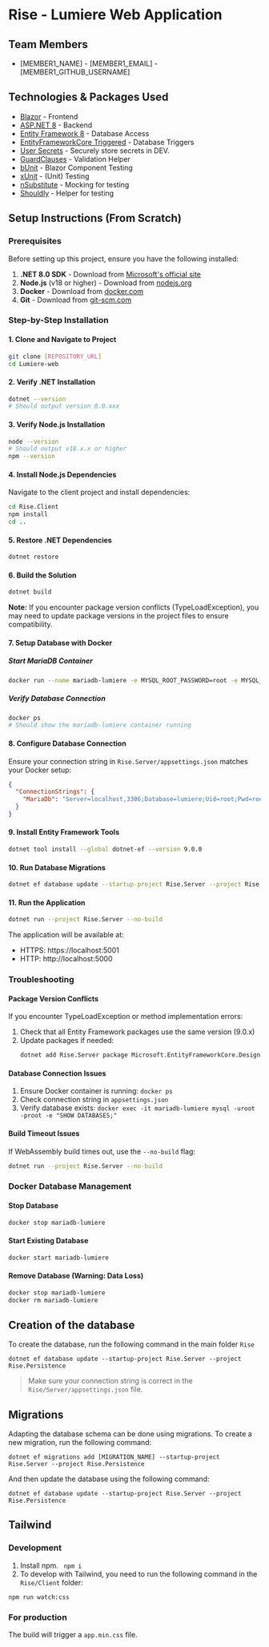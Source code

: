 # Rise - Lumiere Web Application

<!-- Trigger deployment test -->

## Team Members

- [MEMBER1_NAME] - [MEMBER1_EMAIL] - [MEMBER1_GITHUB_USERNAME]

## Technologies & Packages Used

- [Blazor](https://dotnet.microsoft.com/en-us/apps/aspnet/web-apps/blazor) - Frontend
- [ASP.NET 8](https://dotnet.microsoft.com/en-us/apps/aspnet) - Backend
- [Entity Framework 8](https://learn.microsoft.com/en-us/ef/) - Database Access
- [EntityFrameworkCore Triggered](https://github.com/koenbeuk/EntityFrameworkCore.Triggered) - Database Triggers
- [User Secrets](https://docs.microsoft.com/en-us/aspnet/core/security/app-secrets) - Securely store secrets in DEV.
- [GuardClauses](https://github.com/ardalis/GuardClauses) - Validation Helper
- [bUnit](https://bunit.dev) - Blazor Component Testing
- [xUnit](https://xunit.net) - (Unit) Testing
- [nSubstitute](https://nsubstitute.github.io) - Mocking for testing
- [Shouldly](https://docs.shouldly.org) - Helper for testing

## Setup Instructions (From Scratch)

### Prerequisites

Before setting up this project, ensure you have the following installed:

1. **.NET 8.0 SDK** - Download from [Microsoft's official site](https://dotnet.microsoft.com/download/dotnet/8.0)
2. **Node.js** (v18 or higher) - Download from [nodejs.org](https://nodejs.org/)
3. **Docker** - Download from [docker.com](https://www.docker.com/products/docker-desktop)
4. **Git** - Download from [git-scm.com](https://git-scm.com/)

### Step-by-Step Installation

#### 1. Clone and Navigate to Project

```bash
git clone [REPOSITORY_URL]
cd Lumiere-web
```

#### 2. Verify .NET Installation

```bash
dotnet --version
# Should output version 8.0.xxx
```

#### 3. Verify Node.js Installation

```bash
node --version
# Should output v18.x.x or higher
npm --version
```

#### 4. Install Node.js Dependencies

Navigate to the client project and install dependencies:

```bash
cd Rise.Client
npm install
cd ..
```

#### 5. Restore .NET Dependencies

```bash
dotnet restore
```

#### 6. Build the Solution

```bash
dotnet build
```

**Note:** If you encounter package version conflicts (TypeLoadException), you may need to update package versions in the project files to ensure compatibility.

#### 7. Setup Database with Docker

##### Start MariaDB Container

```bash
docker run --name mariadb-lumiere -e MYSQL_ROOT_PASSWORD=root -e MYSQL_DATABASE=lumiere -p 3306:3306 -d mariadb:latest
```

##### Verify Database Connection

```bash
docker ps
# Should show the mariadb-lumiere container running
```

#### 8. Configure Database Connection

Ensure your connection string in `Rise.Server/appsettings.json` matches your Docker setup:

```json
{
  "ConnectionStrings": {
    "MariaDb": "Server=localhost,3306;Database=lumiere;Uid=root;Pwd=root;"
  }
}
```

#### 9. Install Entity Framework Tools

```bash
dotnet tool install --global dotnet-ef --version 9.0.0
```

#### 10. Run Database Migrations

```bash
dotnet ef database update --startup-project Rise.Server --project Rise.Persistence
```

#### 11. Run the Application

```bash
dotnet run --project Rise.Server --no-build
```

The application will be available at:

- HTTPS: https://localhost:5001
- HTTP: http://localhost:5000

### Troubleshooting

#### Package Version Conflicts

If you encounter TypeLoadException or method implementation errors:

1. Check that all Entity Framework packages use the same version (9.0.x)
2. Update packages if needed:
   ```bash
   dotnet add Rise.Server package Microsoft.EntityFrameworkCore.Design --version 9.0.1
   ```

#### Database Connection Issues

1. Ensure Docker container is running: `docker ps`
2. Check connection string in `appsettings.json`
3. Verify database exists: `docker exec -it mariadb-lumiere mysql -uroot -proot -e "SHOW DATABASES;"`

#### Build Timeout Issues

If WebAssembly build times out, use the `--no-build` flag:

```bash
dotnet run --project Rise.Server --no-build
```

### Docker Database Management

#### Stop Database

```bash
docker stop mariadb-lumiere
```

#### Start Existing Database

```bash
docker start mariadb-lumiere
```

#### Remove Database (Warning: Data Loss)

```bash
docker stop mariadb-lumiere
docker rm mariadb-lumiere
```

## Creation of the database

To create the database, run the following command in the main folder `Rise`

```
dotnet ef database update --startup-project Rise.Server --project Rise.Persistence
```

> Make sure your connection string is correct in the `Rise/Server/appsettings.json` file.

## Migrations

Adapting the database schema can be done using migrations. To create a new migration, run the following command:

```
dotnet ef migrations add [MIGRATION_NAME] --startup-project Rise.Server --project Rise.Persistence
```

And then update the database using the following command:

```
dotnet ef database update --startup-project Rise.Server --project Rise.Persistence
```

## Tailwind

### Development

1. Install npm.
   ` npm i`
2. To develop with Tailwind, you need to run the following command in the `Rise/Client` folder:

```
npm run watch:css
```

### For production

The build will trigger a `app.min.css` file.
